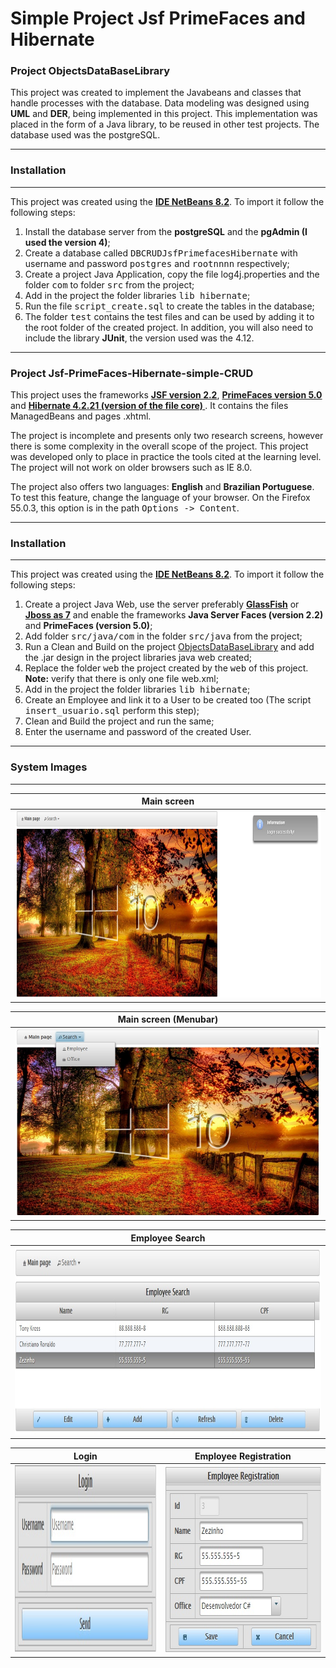 **Simple Project Jsf PrimeFaces and Hibernate**
===================

### **Project ObjectsDataBaseLibrary**
<p>This project was created to implement the Javabeans and classes that handle processes with the database.
  Data modeling was designed using <b>UML</b> and <b>DER</b>, being implemented in this project. This implementation was
placed in the form of a Java library, to be reused in other test projects. The database used was the postgreSQL.</p>

------

### Installation

-----
This project was created using the <b>[IDE NetBeans 8.2](https://netbeans.org/)</b>. To import it follow the following steps:
1. Install the database server from the <b>postgreSQL</b> and the <b>pgAdmin (I used the version 4)</b>;
2. Create a database called <kbd>DBCRUDJsfPrimefacesHibernate</kbd> with username and password <kbd>postgres</kbd> and <kbd>rootnnnn</kbd> respectively;
3. Create a project Java Application, copy the file log4j.properties and the folder <kbd>com</kbd> to folder <kbd>src</kbd> from the project;
4. Add in the project the folder libraries <kbd>lib hibernate</kbd>;
5. Run the file <kbd>script_create.sql</kbd> to create the tables in the database;
6. The folder <kbd>test</kbd> contains the test files and can be used by adding it to the root folder of the created project. In addition, you will also need to include the library <b>JUnit</b>, the version used was the 4.12.

------

### **Project Jsf-PrimeFaces-Hibernate-simple-CRUD**
This project uses the frameworks <b>[JSF version 2.2](https://docs.oracle.com/cd/E13224_01/wlw/docs103/guide/webapplications/jsf/jsf-app-tutorial/Introduction.html)</b>, <b>[PrimeFaces version 5.0](https://www.primefaces.org/)</b> and <b>[Hibernate 4.2.21 (version of the file core) ](http://hibernate.org/)</b>. It contains the files ManagedBeans and pages .xhtml.
<p>The project is incomplete and presents only two research screens, however there is some complexity in the overall scope of the project. This project was developed only to place
in practice the tools cited at the learning level. The project will not work on older browsers such as IE 8.0.</p>
<p> The project also offers two languages: <b>English</b> and <b>Brazilian Portuguese</b>. To test this feature, change the language of your browser. On the Firefox 55.0.3, this option is in the path <kbd>Options -> Content</kbd>.</p>

-----

### Installation

-----
This project was created using the <b>[IDE NetBeans 8.2](https://netbeans.org/)</b>. To import it follow the following steps:
1. Create a project Java Web, use the server preferably <b>[GlassFish](https://javaee.github.io/glassfish/download)</b> or <b>[Jboss as 7](http://jbossas.jboss.org/downloads)</b> and enable the frameworks <b>Java Server Faces (version 2.2)</b> and <b>PrimeFaces (version 5.0)</b>;
2. Add folder <kbd>src/java/com</kbd> in the folder <kbd>src/java</kbd> from the project;
3. Run a Clean and Build on the project [ObjectsDataBaseLibrary](#projeto-objectsdatabaselibrary) and add the .jar design in the project libraries java web created;
4. Replace the folder <kbd>web</kbd> the project created by the <kbd>web</kbd> of this project.
<b>Note:</b> verify that there is only one file web.xml;
5. Add in the project the folder libraries <kbd>lib hibernate</kbd>;
6. Create an Employee and link it to a User to be created too (The script <kbd>insert_usuario.sql</kbd> perform this step);
7. Clean and Build the project and run the same;
8. Enter the username and password of the created User.

----

### **System Images**

----

|  Main screen  | 
 ----------------- | 
| <img src="/imagens/Tela_Principal.jpg" width="900" height="300" /> |  

|  Main screen (Menubar)  | 
| -------------------------- | 
| <img src="/imagens/Tela_Principal_MenuBar.jpg" width="900" height="300" /> |

| Employee Search | 
| ----------------- | 
| <img src="/imagens/Pesquisa_Funcionario.jpg" width="900" height="300" /> |

| Login | Employee Registration  |
| ----------------- | ------------------------ |
| <img src="/imagens/Login.jpg" width="450" height="300" /> | <img src="/imagens/Cadastro_Funcionario.jpg" width="450" height="300" /> |